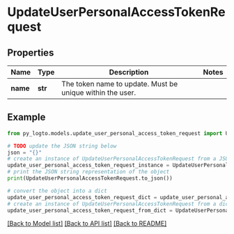 # UpdateUserPersonalAccessTokenRequest


## Properties

Name | Type | Description | Notes
------------ | ------------- | ------------- | -------------
**name** | **str** | The token name to update. Must be unique within the user. | 

## Example

```python
from py_logto.models.update_user_personal_access_token_request import UpdateUserPersonalAccessTokenRequest

# TODO update the JSON string below
json = "{}"
# create an instance of UpdateUserPersonalAccessTokenRequest from a JSON string
update_user_personal_access_token_request_instance = UpdateUserPersonalAccessTokenRequest.from_json(json)
# print the JSON string representation of the object
print(UpdateUserPersonalAccessTokenRequest.to_json())

# convert the object into a dict
update_user_personal_access_token_request_dict = update_user_personal_access_token_request_instance.to_dict()
# create an instance of UpdateUserPersonalAccessTokenRequest from a dict
update_user_personal_access_token_request_from_dict = UpdateUserPersonalAccessTokenRequest.from_dict(update_user_personal_access_token_request_dict)
```
[[Back to Model list]](../README.md#documentation-for-models) [[Back to API list]](../README.md#documentation-for-api-endpoints) [[Back to README]](../README.md)


